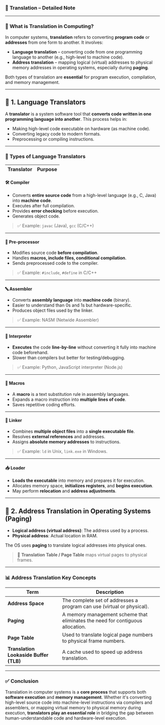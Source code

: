 ### 📘 **Translation – Detailed Note**

---

### 🧠 **What is Translation in Computing?**

In computer systems, **translation** refers to converting **program code** or **addresses** from one form to another. It involves:

* **Language translation** – converting code from one programming language to another (e.g., high-level to machine code).
* **Address translation** – mapping logical (virtual) addresses to physical memory addresses in operating systems, especially during **paging**.

Both types of translation are **essential** for program execution, compilation, and memory management.

---

## 🧩 **1. Language Translators**

A **translator** is a system software tool that **converts code written in one programming language into another**. This process helps in:

* Making high-level code executable on hardware (as machine code).
* Converting legacy code to modern formats.
* Preprocessing or compiling instructions.

---

### 🔧 **Types of Language Translators**

| Translator | Purpose |
| ---------- | ------- |

#### 🛠️ **Compiler**

* Converts **entire source code** from a high-level language (e.g., C, Java) into **machine code**.
* Executes after full compilation.
* Provides **error checking** before execution.
* Generates object code.

> ✅ Example: `javac` (Java), `gcc` (C/C++)

---

#### 🧾 **Pre-processor**

* Modifies source code **before compilation**.
* Handles **macros, include files, conditional compilation**.
* Sends preprocessed code to the compiler.

> ✅ Example: `#include`, `#define` in C/C++

---

#### 🔤 **Assembler**

* Converts **assembly language** into **machine code** (binary).
* Easier to understand than 0s and 1s but hardware-specific.
* Produces object files used by the linker.

> ✅ Example: NASM (Netwide Assembler)

---

#### 🔁 **Interpreter**

* **Executes** the code **line-by-line** without converting it fully into machine code beforehand.
* Slower than compilers but better for testing/debugging.

> ✅ Example: Python, JavaScript interpreter (Node.js)

---

#### 🔧 **Macros**

* A **macro** is a text substitution rule in assembly languages.
* Expands a macro instruction into **multiple lines of code**.
* Saves repetitive coding efforts.

---

#### 🔗 **Linker**

* Combines **multiple object files** into a **single executable file**.
* Resolves **external references** and addresses.
* Assigns **absolute memory addresses** to instructions.

> ✅ Example: `ld` in Unix, `link.exe` in Windows.

---

#### 📥 **Loader**

* **Loads the executable** into memory and prepares it for execution.
* Allocates memory space, **initializes registers**, and **begins execution**.
* May perform **relocation** and **address adjustments**.

---

## 🧮 **2. Address Translation in Operating Systems (Paging)**

* **Logical address (virtual address)**: The address used by a process.
* **Physical address**: Actual location in RAM.

The OS uses **paging** to translate logical addresses into physical ones.

> 🧠 **Translation Table / Page Table** maps virtual pages to physical frames.

---

### 📊 **Address Translation Key Concepts**

| Term                                   | Description                                                                    |
| -------------------------------------- | ------------------------------------------------------------------------------ |
| **Address Space**                      | The complete set of addresses a program can use (virtual or physical).         |
| **Paging**                             | A memory management scheme that eliminates the need for contiguous allocation. |
| **Page Table**                         | Used to translate logical page numbers to physical frame numbers.              |
| **Translation Lookaside Buffer (TLB)** | A cache used to speed up address translation.                                  |

---

### ✅ **Conclusion**

Translation in computer systems is a **core process** that supports both **software execution** and **memory management**. Whether it's converting high-level source code into machine-level instructions via compilers and assemblers, or mapping virtual memory to physical memory during execution, **translators play an essential role** in bridging the gap between human-understandable code and hardware-level execution.

